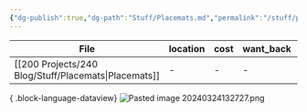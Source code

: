 ```yaml
---
{"dg-publish":true,"dg-path":"Stuff/Placemats.md","permalink":"/stuff/placemats/"}
---
```



| File                                                    | location | cost | want_back | person_taking |
| ------------------------------------------------------- | -------- | ---- | --------- | ------------- |
| [[200 Projects/240 Blog/Stuff/Placemats\|Placemats]] | \-       | \-   | \-        | \-            |

{ .block-language-dataview}
![Pasted image 20240324132727.png](/img/user/Attachments/Pasted%20image%2020240324132727.png)